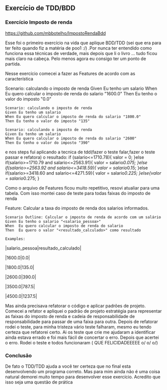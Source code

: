 ## Exercício de TDD/BDD

### Exercício Imposto de renda
https://github.com/mbbotelho/ImpostoRendaBdd

Esse foi o primeiro exercício na vida que aplique BDD/TDD (sei que era para ter feito quando fiz a matéria de poo1 :/) .Por nunca ter  entendido como funciona essa técnicas de verdade, mais depois que li o livro ... tudo ficou mais claro na cabeça. Pelo menos agora eu consigo ter um ponto de partida.

Nesse exercício comecei a fazer as Features de acordo com as característica

Scenario: calculando o imposto de renda 
    Given Eu tenho um salario
    When Eu quero calcular o imposto de renda do salario "1600.0"
    Then Eu tenho o valor do imposto "0.0"

    Scenario: calculando o imposto de renda
    Given Eu tenho um salario
    When Eu quero calcular o imposto de renda do salario "1800.0"
    Then Eu tenho o valor do imposto "135"
    
    Scenario: calculando o imposto de renda
    Given Eu tenho um salario
    When Eu quero calcular o imposto de renda do salario "2600"
    Then Eu tenho o valor do imposto "390"

e nos steps fui aplicando a tecnica de tdd(fazer o teste falar,fazer o teste passar e refatora) o resultado:
if (salario<=1710.78){
			valor = 0;
		}else if(salario>=1710.79 and salario<=2563.91){
			valor = salario*0.075;
		}else if(salario>=2563.92 and salario<=3418.59){
			valor = salario*0.15;
		}else if(salario>=3418.60 and salario<=4271.59){
			valor = salario*0.225;
		}else{valor = salario*0.275;
        }


Como o arquivo de Features ficou muito repetitivo, resovi atualiar para uma tabela. Com isso montei caso de teste para todas faixas do imposto de renda

Feature: Calcular a taxa do imposto de renda dos salarios informados.

    Scenario Outline: Calcular o imposto de renda de acordo com um salário
    Given Eu tenho o salario "<salario_pessoa>"
    When  Eu quero calcular o imposto de renda do salario
    Then  Eu quero o valor "<resultado_calculado>" como resultado
    
    Examples:
   |salario_pessoa|resultado_calculado|
   
   |1600.0|0.0|
  
   |1800.0|135.0|
   
   |2600.0|390.0|
   
   |3500.0|787.5|
   
   |4500.0|1237.5|
   
   Mas ainda precisava refatorar o código e aplicar padrões de projeto. Comecei a refator e apliquei o padrão de projeto estratégia para representar as faixas do imposto de renda e 	cadeia	de	responsabilidade de responsabilidade para passar de uma faixa para outra. Depois de refatorar rodei o teste, para minha tristeza vário teste falharam, mesmo eu tendo certeza que refatorei certo. Ai os teste que crie me ajudaram a identificar ainda estava errado e foi mais  fácil de concertar o erro. Depois que acertei o erro. Rodei o teste e todos funcionaram (  QUE FELICIDADEEEEE o/ o/ o/)
   
   ### Conclusão
   De fato o TDD/TDD ajuda a você ter certeza que no final esta desenvolvendo um programa correto. Mas para mim ainda não é uma coisa  natural demorei muito tempo para desenvolver esse exercício. Acredito que isso seja uma questão de prática
